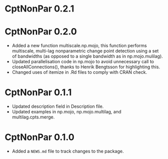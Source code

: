 # CptNonPar 0.2.1

# CptNonPar 0.2.0

* Added a new function multiscale.np.mojo, this function performs multiscale, multi-lag 
nonparametric change point detection using a set of bandwidths (as opposed 
to a single bandwidth as in np.mojo.mulilag).
* Updated parallelisation code in np.mojo to avoid unnecessary call to closeAllConnections(), thanks to 
Henrik Bengtsson for highlighting this.
* Changed uses of itemize in .Rd files to comply with CRAN check.

# CptNonPar 0.1.1

* Updated description field in Description file.
* Updated examples in np.mojo, np.mojo.multilag, and multilag.cpts.merge.

# CptNonPar 0.1.0

* Added a `NEWS.md` file to track changes to the package.
